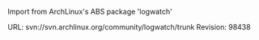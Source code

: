 Import from ArchLinux's ABS package 'logwatch'

URL: svn://svn.archlinux.org/community/logwatch/trunk
Revision: 98438
